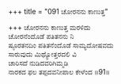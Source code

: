 +++
title = "091 ಚೋರನನು ಕಾಣುತ್ತ"

+++
ಚೋರನನು ಕಾಣುತ್ತ ಮರಳಿದು   
ಚೋರನೆಂದೊಡೆ ಪತಿತನನು ನಿ  
ಷ್ಠೂರತನದಿಂ ಪತಿತನೆಂದೊಡೆ ಸಾಮ್ಯದೋಷವದು   
ಸಾರುವುದು ಮಿಥ್ಯೋತ್ತರದಲಿ ವಿ   
ಚಾರಿಸದೆ ನುಡಿದವರಿಗಿಮ್ಮಡಿ   
ನಾರಕದ ಫಲ ತಪ್ಪದವನೀಪಾಲ ಕೇಳೆಂದ   ॥91॥